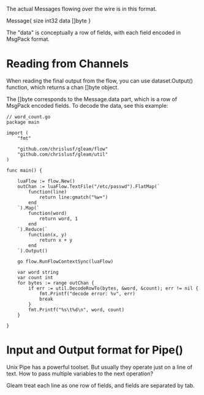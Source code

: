 The actual Messages flowing over the wire is in this format.

Message{
  size int32
  data []byte
}

The "data" is conceptually a row of fields, with each field encoded in MsgPack format.

# Reading from Channels
When reading the final output from the flow, you can use dataset.Output() function, which returns a chan []byte object.

The []byte corresponds to the Message.data part, which is a row of MsgPack encoded fields. To decode the data, see this example:
```
// word_count.go
package main

import (
	"fmt"

	"github.com/chrislusf/gleam/flow"
	"github.com/chrislusf/gleam/util"
)

func main() {

	luaFlow := flow.New()
	outChan := luaFlow.TextFile("/etc/passwd").FlatMap(`
		function(line)
			return line:gmatch("%w+")
		end
	`).Map(`
		function(word)
			return word, 1
		end
	`).Reduce(`
		function(x, y)
			return x + y
		end
	`).Output()

	go flow.RunFlowContextSync(luaFlow)

	var word string
	var count int
	for bytes := range outChan {
		if err := util.DecodeRowTo(bytes, &word, &count); err != nil {
			fmt.Printf("decode error: %v", err)
			break
		}
		fmt.Printf("%s\t%d\n", word, count)
	}

}

```

# Input and Output format for Pipe()

Unix Pipe has a powerful toolset. But usually they operate just on a line of text. How to pass multiple variables to the next operation?

Gleam treat each line as one row of fields, and fields are separated by tab.

